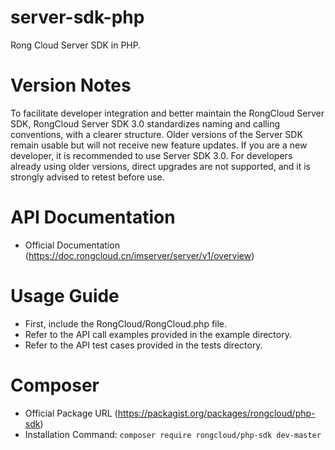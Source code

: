 server-sdk-php
=================

Rong Cloud Server SDK in PHP.

# Version Notes
To facilitate developer integration and better maintain the RongCloud Server SDK, RongCloud Server SDK 3.0 standardizes naming and calling conventions, with a clearer structure. Older versions of the Server SDK remain usable but will not receive new feature updates. If you are a new developer, it is recommended to use Server SDK 3.0. For developers already using older versions, direct upgrades are not supported, and it is strongly advised to retest before use.

# API Documentation
- Official Documentation (https://doc.rongcloud.cn/imserver/server/v1/overview)

# Usage Guide
- First, include the RongCloud/RongCloud.php file.
- Refer to the API call examples provided in the example directory.
- Refer to the API test cases provided in the tests directory.

# Composer
- Official Package URL (https://packagist.org/packages/rongcloud/php-sdk)
- Installation Command: `composer require rongcloud/php-sdk dev-master`